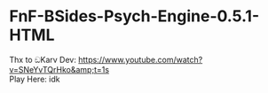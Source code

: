 # FnF-BSides-Psych-Engine-0.5.1-HTML
Thx to ඞKarv Dev: https://www.youtube.com/watch?v=SNeYvTQrHko&amp;t=1s <br>
Play Here: idk
